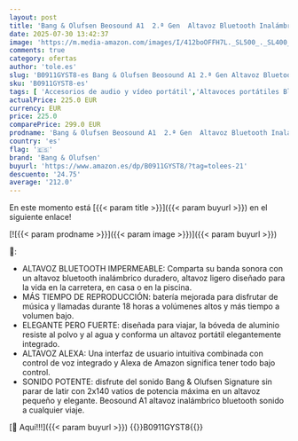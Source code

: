 ```yaml
---
layout: post
title: 'Bang & Olufsen Beosound A1  2.ª Gen  Altavoz Bluetooth Inalámbrico Portátil Resistente al Agua y al Polvo con Sonido de 360 Grados  Alexa y Speakerphone  Hasta 18 horas de Batería Anthracite Oxygen'
date: 2025-07-30 13:42:37
image: 'https://m.media-amazon.com/images/I/412boOFFH7L._SL500_._SL400_.jpg'
comments: true
category: ofertas
author: 'tole.es'
slug: 'B0911GYST8-es Bang & Olufsen Beosound A1 2.ª Gen Altavoz Bluetooth...'
sku: 'B0911GYST8-es'
tags: [ 'Accesorios de audio y vídeo portátil','Altavoces portátiles Bluetooth','Altavoces portátiles y altavoces con puerto dock','Audio y vídeo portátil','Electrónica','alexa','bang & olufsen','🇪🇸', ]
actualPrice: 225.0 EUR
currency: EUR
price: 225.0
comparePrice: 299.0 EUR
prodname: 'Bang & Olufsen Beosound A1  2.ª Gen  Altavoz Bluetooth Inalámbrico Portátil Resistente al Agua y al Polvo con Sonido de 360 Grados  Alexa y Speakerphone  Hasta 18 horas de Batería Anthracite Oxygen'
country: 'es'
flag: '🇪🇸'
brand: 'Bang & Olufsen'
buyurl: 'https://www.amazon.es/dp/B0911GYST8/?tag=tolees-21'
descuento: '24.75'
average: '212.0'
---
```


En este momento está [{{< param title >}}]({{< param buyurl >}}) en el siguiente enlace!

[![{{< param prodname >}}]({{< param image >}})]({{< param buyurl >}})

🔎:

- ALTAVOZ BLUETOOTH IMPERMEABLE: Comparta su banda sonora con un altavoz bluetooth inalámbrico duradero, altavoz ligero diseñado para la vida en la carretera, en casa o en la piscina.
- MÁS TIEMPO DE REPRODUCCIÓN: batería mejorada para disfrutar de música y llamadas durante 18 horas a volúmenes altos y más tiempo a volumen bajo.
- ELEGANTE PERO FUERTE: diseñada para viajar, la bóveda de aluminio resiste al polvo y al agua y conforma un altavoz portátil elegantemente integrado.
- ALTAVOZ ALEXA: Una interfaz de usuario intuitiva combinada con control de voz integrado y Alexa de Amazon significa tener todo bajo control.
- SONIDO POTENTE: disfrute del sonido Bang & Olufsen Signature sin parar de latir con 2x140 vatios de potencia máxima en un altavoz pequeño y elegante. Beosound A1 altavoz inalámbrico bluetooth sonido a cualquier viaje.

[🛒 Aquí!!!]({{< param buyurl >}})
{{<world>}}B0911GYST8{{</world>}}
